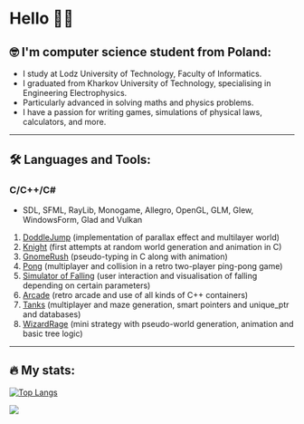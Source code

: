 # Hello 🧏‍♂️

## 🤓 I'm computer science student from Poland:
- I study at Lodz University of Technology, Faculty of Informatics.
- I graduated from Kharkov University of Technology, specialising in Engineering Electrophysics.
- Particularly advanced in solving maths and physics problems.
- I have a passion for writing games, simulations of physical laws, calculators, and more.
---
## 🛠 Languages and Tools:
### C/C++/C#
- SDL, SFML, RayLib, Monogame, Allegro, OpenGL, GLM, Glew, WindowsForm, Glad and Vulkan 
1) [DoddleJump](https://github.com/Andezion/DoddleJump) (implementation of parallax effect and multilayer world) 
2) [Knight](https://github.com/Andezion/Knight) (first attempts at random world generation and animation in C)
3) [GnomeRush](https://github.com/Andezion/GnomeRush) (pseudo-typing in C along with animation)
4) [Pong](https://github.com/Andezion/Pong) (multiplayer and collision in a retro two-player ping-pong game)
5) [Simulator of Falling](https://github.com/Andezion/SimulatorOfFalling) (user interaction and visualisation of falling depending on certain parameters)
6) [Arcade](https://github.com/Andezion/Arcade) (retro arcade and use of all kinds of C++ containers)
7) [Tanks](https://github.com/Andezion/Tanks) (multiplayer and maze generation, smart pointers and unique_ptr and databases)
8) [WizardRage](https://github.com/Andezion/WizardRage) (mini strategy with pseudo-world generation, animation and basic tree logic)

---
## 🔥 My stats:

[![Top Langs](https://github-readme-stats.vercel.app/api/top-langs/?username=Andezion)](https://github.com/anuraghazra/github-readme-stats)

![](https://leetcard.jacoblin.cool/Andezion?ext=activity)


  
